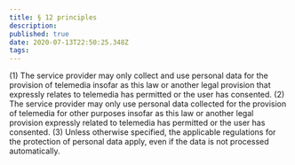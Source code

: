 ```yaml
---
title: § 12 principles 
description: 
published: true
date: 2020-07-13T22:50:25.348Z
tags: 
---
```


(1) The service provider may only collect and use personal data for the provision of telemedia insofar as this law or another legal provision that expressly relates to telemedia has permitted or the user has consented.
(2) The service provider may only use personal data collected for the provision of telemedia for other purposes insofar as this law or another legal provision expressly related to telemedia has permitted or the user has consented.
(3) Unless otherwise specified, the applicable regulations for the protection of personal data apply, even if the data is not processed automatically.
